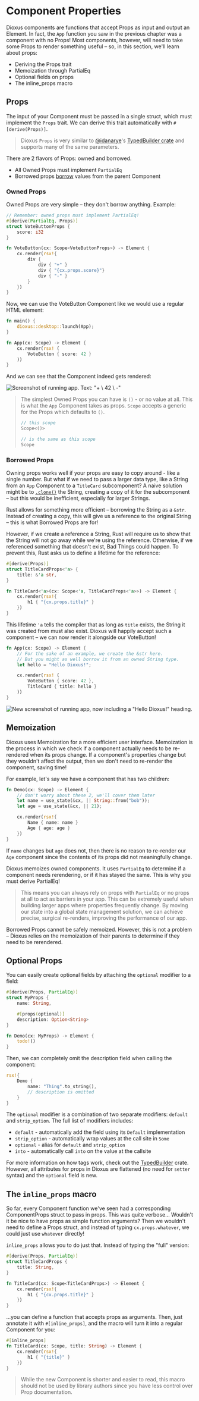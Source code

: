 # Component Properties
Dioxus components are functions that accept Props as input and output an Element. In fact, the `App` function you saw in the previous chapter was a component with no Props! Most components, however, will need to take some Props to render something useful – so, in this section, we'll learn about props:

- Deriving the Props trait
- Memoization through PartialEq
- Optional fields on props
- The inline_props macro    

## Props
The input of your Component must be passed in a single struct, which must implement the `Props` trait. We can derive this trait automatically with `#[derive(Props)]`.

> Dioxus `Props` is very similar to [@idanarye](https://github.com/idanarye)'s [TypedBuilder crate](https://github.com/idanarye/rust-typed-builder) and supports many of the same parameters.

There are 2 flavors of Props: owned and borrowed.

- All Owned Props must implement `PartialEq`
- Borrowed props [borrow](https://doc.rust-lang.org/beta/rust-by-example/scope/borrow.html) values from the parent Component

### Owned Props

Owned Props are very simple – they don't borrow anything. Example:
```rust
// Remember: owned props must implement PartialEq!
#[derive(PartialEq, Props)]
struct VoteButtonProps {
    score: i32
}

fn VoteButton(cx: Scope<VoteButtonProps>) -> Element {
    cx.render(rsx!{
        div {
            div { "+" }
            div { "{cx.props.score}"}
            div { "-" }
        }
    })
}
```

Now, we can use the VoteButton Component like we would use a regular HTML element:

```rust
fn main() {
    dioxus::desktop::launch(App);
}

fn App(cx: Scope) -> Element {
    cx.render(rsx! (
        VoteButton { score: 42 }
    ))
}
```

And we can see that the Component indeed gets rendered:

![Screenshot of running app. Text: "+ \ 42 \ -"](component_example_votes.png)

> The simplest Owned Props you can have is `()` - or no value at all. This is what the `App` Component takes as props. `Scope` accepts a generic for the Props which defaults to `()`.
> 
> ```rust
>// this scope
>Scope<()> 
>
>// is the same as this scope
>Scope
>```

### Borrowed Props

Owning props works well if your props are easy to copy around - like a single number. But what if we need to pass a larger data type, like a String from an `App` Component to a `TitleCard` subcomponent? A naive solution might be to [`.clone()`](https://doc.rust-lang.org/std/clone/trait.Clone.html) the String, creating a copy of it for the subcomponent – but this would be inefficient, especially for larger Strings.

Rust allows for something more efficient – borrowing the String as a `&str`. Instead of creating a copy, this will give us a reference to the original String – this is what Borrowed Props are for!

However, if we create a reference a String, Rust will require us to show that the String will not go away while we're using the reference. Otherwise, if we referenced something that doesn't exist, Bad Things could happen. To prevent this, Rust asks us to define a lifetime for the reference:

```rust
#[derive(Props)]
struct TitleCardProps<'a> {
    title: &'a str,
}

fn TitleCard<'a>(cx: Scope<'a, TitleCardProps<'a>>) -> Element {
    cx.render(rsx!{
        h1 { "{cx.props.title}" }
    })
}
```

This lifetime `'a` tells the compiler that as long as `title` exists, the String it was created from must also exist. Dioxus will happily accept such a component – we can now render it alongside our VoteButton!

```rust
fn App(cx: Scope) -> Element {
    // For the sake of an example, we create the &str here.
    // But you might as well borrow it from an owned String type.
    let hello = "Hello Dioxus!";

    cx.render(rsx! (
        VoteButton { score: 42 },
        TitleCard { title: hello }
    ))
}
```
![New screenshot of running app, now including a "Hello Dioxus!" heading.](component_example_title.png)

## Memoization

Dioxus uses Memoization for a more efficient user interface. Memoization is the process in which we check if a component actually needs to be re-rendered when its props change. If a component's properties change but they wouldn't affect the output, then we don't need to re-render the component, saving time!

For example, let's say we have a component that has two children:

```rust
fn Demo(cx: Scope) -> Element {
    // don't worry about these 2, we'll cover them later
    let name = use_state(&cx, || String::from("bob"));
    let age = use_state(&cx, || 21);

    cx.render(rsx!{
        Name { name: name }
        Age { age: age }
    })
}
```

If `name` changes but `age` does not, then there is no reason to re-render our `Age` component since the contents of its props did not meaningfully change.

Dioxus memoizes owned components. It uses `PartialEq` to determine if a component needs rerendering, or if it has stayed the same. This is why you must derive PartialEq!

> This means you can always rely on props with `PartialEq` or no props at all to act as barriers in your app. This can be extremely useful when building larger apps where properties frequently change. By moving our state into a global state management solution, we can achieve precise, surgical re-renders, improving the performance of our app.

Borrowed Props cannot be safely memoized. However, this is not a problem – Dioxus relies on the memoization of their parents to determine if they need to be rerendered.

## Optional Props

You can easily create optional fields by attaching the `optional` modifier to a field:

```rust
#[derive(Props, PartialEq)]
struct MyProps {
    name: String,

    #[props(optional)]
    description: Option<String>
}

fn Demo(cx: MyProps) -> Element {
    todo!()
}
```

Then, we can completely omit the description field when calling the component:

```rust
rsx!{
    Demo {
        name: "Thing".to_string(),
        // description is omitted
    }
}
```

The `optional` modifier is a combination of two separate modifiers: `default` and `strip_option`. The full list of modifiers includes:

- `default` - automatically add the field using its `Default` implementation
- `strip_option` - automatically wrap values at the call site in `Some`
- `optional` - alias for `default` and `strip_option`
- `into` - automatically call `into` on the value at the callsite

For more information on how tags work, check out the [TypedBuilder](https://github.com/idanarye/rust-typed-builder) crate. However, all attributes for props in Dioxus are flattened (no need for `setter` syntax) and the `optional` field is new.

## The `inline_props` macro

So far, every Component function we've seen had a corresponding ComponentProps struct to pass in props. This was quite verbose... Wouldn't it be nice to have props as simple function arguments? Then we wouldn't need to define a Props struct, and instead of typing `cx.props.whatever`, we could just use `whatever` directly!

`inline_props` allows you to do just that. Instead of typing the "full" version:

```rust
#[derive(Props, PartialEq)]
struct TitleCardProps {
    title: String,
}

fn TitleCard(cx: Scope<TitleCardProps>) -> Element {
    cx.render(rsx!{
        h1 { "{cx.props.title}" }
    })
}
```

...you can define a function that accepts props as arguments. Then, just annotate it with `#[inline_props]`, and the macro will turn it into a regular Component for you:

```rust
#[inline_props]
fn TitleCard(cx: Scope, title: String) -> Element {
    cx.render(rsx!{
        h1 { "{title}" }
    })
}
```

> While the new Component is shorter and easier to read, this macro should not be used by library authors since you have less control over Prop documentation.
